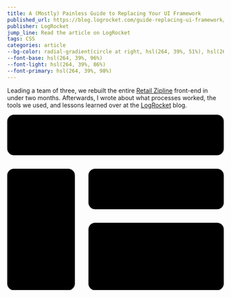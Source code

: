 ```yaml
---
title: A (Mostly) Painless Guide to Replacing Your UI Framework
published_url: https://blog.logrocket.com/guide-replacing-ui-framework/
publisher: LogRocket
jump_line: Read the article on LogRocket
tags: CSS
categories: article
--bg-color: radial-gradient(circle at right, hsl(264, 39%, 51%), hsl(264, 80%, 76%))
--font-base: hsl(264, 39%, 96%)
--font-light: hsl(264, 39%, 86%)
--font-primary: hsl(264, 39%, 98%)
---
```


Leading a team of three, we rebuilt the entire <a href="https://retail-zipline.breezy.hr" target="_blank" rel="noreferrer">Retail Zipline</a> front-end in under two months. Afterwards, I wrote about what processes worked, the tools we used, and lessons learned over at the <a href="https://blog.logrocket.com" target="_blank" rel="noreferrer">LogRocket</a> blog.

<svg xmlns="http://www.w3.org/2000/svg" viewBox="0 0 320 260" class="illustration">
  <rect class="illustration__fill animate-puff animate-offset-7" width="320" height="60" rx="10"></rect>
  <rect class="illustration__fill animate-puff" width="100" height="180" rx="10" x="0" y="80"></rect>
  <rect class="illustration__fill animate-puff animate-offset-3" width="200" height="60" rx="10" x="120" y="80"></rect>
  <rect class="illustration__fill animate-puff animate-offset-10" width="200" height="100" rx="10" x="120" y="160"></rect>
</svg>
